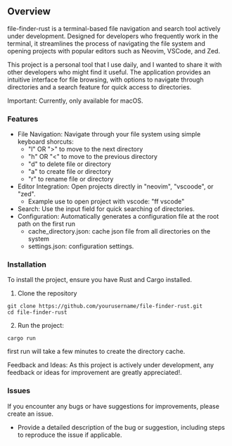 ## Overview

file-finder-rust is a terminal-based file navigation and search tool actively under development. Designed for developers who frequently work in the terminal, it streamlines the process of navigating the file system and opening projects with popular editors such as Neovim, VSCode, and Zed.

This project is a personal tool that I use daily, and I wanted to share it with other developers who might find it useful. The application provides an intuitive interface for file browsing, with options to navigate through directories and a search feature for quick access to directories.

Important: Currently, only available for macOS.

### Features

- File Navigation: Navigate through your file system using simple keyboard shorcuts:
  - "l" OR ">" to move to the next directory
  - "h" OR "<" to move to the previous directory
  - "d" to delete file or directory
  - "a" to create file or directory
  - "r" to rename file or directory
- Editor Integration: Open projects directly in "neovim", "vscoode", or "zed".
  - Example use to open project with vscode: "ff vscode"
- Search: Use the input field for quick searching of directories.
- Configuration: Automatically generates a configuration file at the root path on the first run
  - cache_directory.json: cache json file from all directories on the system
  - settings.json: configuration settings.

### Installation

To install the project, ensure you have Rust and Cargo installed.

1. Clone the repository

```
git clone https://github.com/yourusername/file-finder-rust.git
cd file-finder-rust
```

2. Run the project:

```
cargo run
```

first run will take a few minutes to create the directory cache.

Feedback and Ideas: As this project is actively under development, any feedback or ideas for improvement are greatly appreciated!.

### Issues

If you encounter any bugs or have suggestions for improvements, please create an issue.

- Provide a detailed description of the bug or suggestion, including steps to reproduce the issue if applicable.

